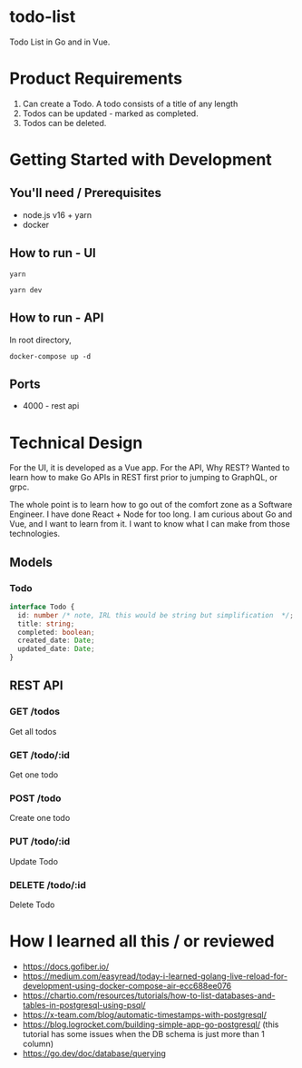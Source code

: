 # todo-list

Todo List in Go and in Vue.

# Product Requirements

1. Can create a Todo. A todo consists of a title of any length
2. Todos can be updated - marked as completed.
3. Todos can be deleted.

# Getting Started with Development

## You'll need / Prerequisites

- node.js v16 + yarn
- docker

## How to run - UI

```
yarn
```

```
yarn dev
```

## How to run - API

In root directory,

```
docker-compose up -d
```

## Ports

- 4000 - rest api

# Technical Design

For the UI, it is developed as a Vue app.
For the API, Why REST? Wanted to learn how to make Go APIs in REST first prior to jumping to GraphQL, or grpc.

The whole point is to learn how to go out of the comfort zone as a Software Engineer. I have done React + Node for too long. I am curious about Go and Vue, and I want to learn from it. I want to know what I can make from those technologies.

## Models

### Todo

```ts
interface Todo {
  id: number /* note, IRL this would be string but simplification  */;
  title: string;
  completed: boolean;
  created_date: Date;
  updated_date: Date;
}
```

## REST API

### GET /todos

Get all todos

### GET /todo/:id

Get one todo

### POST /todo

Create one todo

### PUT /todo/:id

Update Todo

### DELETE /todo/:id

Delete Todo

# How I learned all this / or reviewed

- https://docs.gofiber.io/
- https://medium.com/easyread/today-i-learned-golang-live-reload-for-development-using-docker-compose-air-ecc688ee076
- https://chartio.com/resources/tutorials/how-to-list-databases-and-tables-in-postgresql-using-psql/
- https://x-team.com/blog/automatic-timestamps-with-postgresql/
- https://blog.logrocket.com/building-simple-app-go-postgresql/ (this tutorial has some issues when the DB schema is just more than 1 column)
- https://go.dev/doc/database/querying
